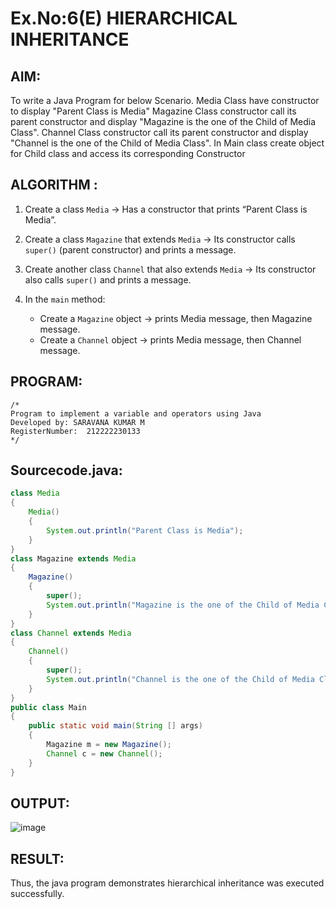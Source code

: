 # Ex.No:6(E) HIERARCHICAL INHERITANCE

## AIM:
To write a Java Program for below Scenario. Media Class have constructor to display "Parent Class is Media" Magazine Class constructor call its parent constructor and display "Magazine is the one of the Child of Media Class". Channel Class constructor call its parent constructor and display "Channel is the one of the Child of Media Class". In Main class create object for Child class and access its corresponding Constructor
## ALGORITHM :

1. Create a class `Media`
   → Has a constructor that prints “Parent Class is Media”.

2. Create a class `Magazine` that extends `Media`
   → Its constructor calls `super()` (parent constructor) and prints a message.

3. Create another class `Channel` that also extends `Media`
   → Its constructor also calls `super()` and prints a message.

4. In the `main` method:

   * Create a `Magazine` object → prints Media message, then Magazine message.
   * Create a `Channel` object → prints Media message, then Channel message.

## PROGRAM:
 ```
/*
Program to implement a variable and operators using Java
Developed by: SARAVANA KUMAR M
RegisterNumber:  212222230133
*/
```

## Sourcecode.java:
```java
class Media
{
    Media()
    {
        System.out.println("Parent Class is Media");
    }
}
class Magazine extends Media
{
    Magazine()
    {
        super();
        System.out.println("Magazine is the one of the Child of Media Class");
    }
}
class Channel extends Media
{
    Channel()
    {
        super();
        System.out.println("Channel is the one of the Child of Media Class");
    }
}
public class Main
{
    public static void main(String [] args)
    {
        Magazine m = new Magazine();
        Channel c = new Channel();
    }
}
```
## OUTPUT:

![image](https://github.com/user-attachments/assets/ff5598d1-12f4-4e52-91da-3bdb16b0700a)


## RESULT:

Thus, the java program demonstrates hierarchical inheritance was executed successfully. 